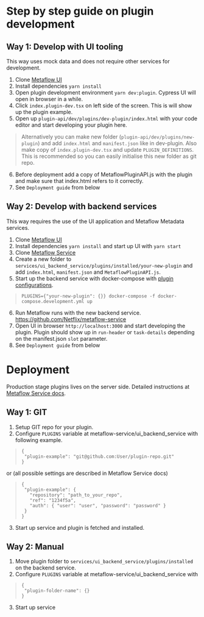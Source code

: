 # Step by step guide on plugin development

## Way 1: Develop with UI tooling

This way uses mock data and does not require other services for development.

1. Clone [Metaflow UI](https://github.com/Netflix/metaflow-ui)
2. Install dependencies `yarn install`
3. Open plugin development environment `yarn dev:plugin`. Cypress UI will open in browser in a while.
4. Click `index.plugin-dev.tsx` on left side of the screen. This is will show up the plugin example.
5. Open up `plugin-api/dev/plugins/dev-plugin/index.html` with your code editor and start developing your plugin here.
> Alternatively you can make new folder (`plugin-api/dev/plugins/new-plugin`) and add `index.html` and `manifest.json` like in dev-plugin. Also make copy of `index.plugin-dev.tsx` and update `PLUGIN_DEFINITIONS`. This is recommended so you can easily initialise this new folder as git repo.
6. Before deployment add a copy of MetaflowPluginAPI.js with the plugin and make sure that index.html refers to it correctly.
7. See `Deployment guide` from below

## Way 2: Develop with backend services

This way requires the use of the UI application and Metaflow Metadata services.

1. Clone [Metaflow UI](https://github.com/Netflix/metaflow-ui)
2. Install dependencies `yarn install` and start up UI with `yarn start`
3. Clone [Metaflow Service](https://github.com/Netflix/metaflow-service)
4. Create a new folder to `services/ui_backend_service/plugins/installed/your-new-plugin` and add `index.html`, `manifest.json` and `MetaflowPluginAPI.js`. 
5. Start up the backend service with docker-compose with [plugin configurations](https://github.com/Netflix/metaflow-service/blob/master/services/ui_backend_service/docs/plugins.md).

>`PLUGINS={"your-new-plugin": {}} docker-compose -f docker-compose.development.yml up`

6. Run Metaflow runs with the new backend service. https://github.com/Netflix/metaflow-service
7. Open UI in browser `http://localhost:3000` and start developing the plugin. Plugin should show up in `run-header` or `task-details` depending on the manifest.json `slot` parameter.
8. See `Deployment guide` from below 

# Deployment

Production stage plugins lives on the server side. Detailed instructions at [Metaflow Service docs](https://github.com/Netflix/metaflow-service/blob/master/services/ui_backend_service/docs/plugins.md).

## Way 1: GIT

1. Setup GIT repo for your plugin.
2. Configure `PLUGINS` variable at metaflow-service/ui_backend_service with following example. 
> ```
> {
>  "plugin-example": "git@github.com:User/plugin-repo.git"
> }
> ```

or (all possible settings are described in Metaflow Service docs)

>```
> {
>  "plugin-example": {
>    "repository": "path_to_your_repo",
>    "ref": "1234f5a",
>    "auth": { "user": "user", "password": "password" }  
>  }   
> }
>```

3. Start up service and plugin is fetched and installed.

## Way 2: Manual

1. Move plugin folder to `services/ui_backend_service/plugins/installed` on the backend service.
2. Configure `PLUGINS` variable at metaflow-service/ui_backend_service with
> ```
> {
>  "plugin-folder-name": {}
> }
> ```
3. Start up service